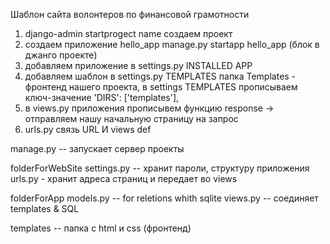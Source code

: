 Шаблон сайта волонтеров по финансовой грамотности

1) django-admin startprogect name создаем проект
2) создаем приложение hello_app manage.py startapp hello_app (блок в джанго проекте)
3) добавляем приложение в settings.py INSTALLED APP
4) добавляем шаблон в settings.py TEMPLATES папка Templates - фронтенд нашего проекта, в settings TEMPLATES прописываем ключ-значение 'DIRS': ['templates'],
5) в views.py приложения прописывем функцию response -> отправляем нашу начальную страницу на запрос
6) urls.py связь URL И views def

manage.py -- запускает сервер проекты

folderForWebSite
settings.py -- хранит пароли, структуру приложения
urls.py - хранит адреса страниц и передает во views

folderForApp
models.py -- for reletions whith sqlite
views.py -- соединяет templates & SQL


templates -- папка с html и css (фронтенд)
